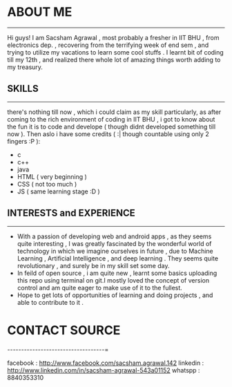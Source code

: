 # ABOUT ME
------------------------------------
  Hi guys! 
  I am Sacsham Agrawal , most probably a fresher in IIT BHU , from electronics dep. , recovering from the terrifying
  week of end sem , and trying to utilize my vacations to learn some cool stuffs . I learnt bit of coding till my 12th , and realized there whole lot of amazing things worth adding to my treasury. 

## SKILLS
------------------------------------
 there's nothing till now , which i could claim as my skill particularly, as after coming to the rich environment of coding in IIT BHU , i got to know about the fun it is to code and develope ( though didnt developed something till now ). Then aslo i have some credits (  :| though countable using only 2 fingers  :P ):

 +  c
 +  c++ 
 +  java
 +  HTML ( very beginning )
 +  CSS  ( not too much )
 +  JS   ( same learning stage :D )

## INTERESTS and EXPERIENCE 
------------------------------------
-  With a passion of developing web and android apps , as they seems quite interesting , I was greatly fascinated by the wonderful world of technology in which we imagine ourselves in future ,  due to  Machine Learning , Artificial Intelligence , and  deep learning . They seems quite revolutionary , and surely be in my skill set some day.
-  In feild of open source , i am quite new , learnt some basics uploading this repo using terminal on git.I mostly loved the concept of version control and am quite eager to make use of it to the fullest.
-  Hope to get lots of opportunities of learning and doing projects , and able to contribute to it .

# CONTACT SOURCE
-----------------------------------=

facebook : http://www.facebook.com/sacsham.agrawal.142 
linkedin : http://www.linkedin.com/in/sacsham-agrawal-543a01152
 whatspp : 8840353310